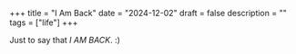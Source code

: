 +++
title = "I Am Back"
date = "2024-12-02"
draft = false
description = ""
tags = ["life"]
+++

Just to say that *I AM BACK*. :)

